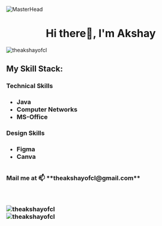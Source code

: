 
![MasterHead](http://logoman.ca/wp-content/uploads/2018/01/Slider-Banner-Programming-Image-.jpg)


<h1 align="center">Hi there👋, I'm Akshay </h1>




<p align="left"> <img src="https://komarev.com/ghpvc/?username=theakshayofcl&label=Profile%20views&color=0e75b6&style=flat" alt="theakshayofcl" /> </p>



<h2>My Skill Stack:</h2>
<h3>Technical Skills<h3>
<ul>
  <li>Java</li>
  <li>Computer Networks</li>
  <li>MS-Office</li>
</ul>  


<h3>Design Skills<h3>
<ul>
  <li>Figma</li>
  <li>Canva</li>
</ul> 

<br>
Mail me at 📫 **theakshayofcl@gmail.com**


<br>
<br>
<br>




<p>&nbsp;<img align="left" src="https://github-readme-stats.vercel.app/api?username=theakshayofcl&show_icons=true&locale=en" alt="theakshayofcl" />
<br>
<img align="left" src="https://github-readme-streak-stats.herokuapp.com/?user=theakshayofcl&" alt="theakshayofcl" />
</p>

